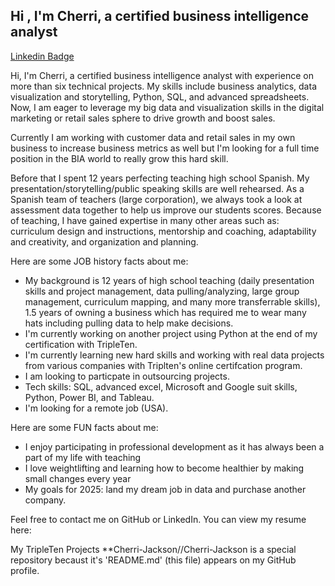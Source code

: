## Hi , I'm Cherri, a certified business intelligence analyst

[Linkedin Badge](https://www.linkedin.com/in/cherrijackson/)

Hi, I'm Cherri, a certified business intelligence analyst with experience on more than six technical projects. My skills include business analytics, data visualization and storytelling, Python, SQL, and advanced spreadsheets. Now, I am eager to leverage my big data and visualization skills in the digital marketing or retail sales sphere to drive growth and boost sales.

Currently I am working with customer data and retail sales in my own business to increase business metrics as well but I'm looking for a full time position in the BIA world to really grow this hard skill.

Before that I spent 12 years perfecting teaching high school Spanish. My presentation/storytelling/public speaking skills are well rehearsed. As a Spanish team of teachers (large corporation), we always took a look at assessment data together to help us improve our students scores. Because of teaching, I have gained expertise in many other areas such as:  curriculum design and instructions, mentorship and coaching, adaptability and creativity, and organization and planning. 

Here are some JOB history facts about me:

- My background is 12 years of high school teaching (daily presentation skills and project management, data pulling/analyzing, large group management, curriculum mapping, and many more transferrable skills), 1.5 years of owning a business which has required me to wear many hats including pulling data to help make decisions.
- I'm currently working on another project using Python at the end of my certification with TripleTen.
- I'm currently learning new hard skills and working with real data projects from various companies with Triplten's online certifcation program.
- I am looking to particpate in outsourcing projects.
- Tech skills: SQL, advanced excel, Microsoft and Google suit skills, Python, Power BI, and Tableau.
- I'm looking for a remote job (USA).

Here are some FUN facts about me:
- I enjoy participating in professional development as it has always been a part of my life with teaching
- I love weightlifting and learning how to become healthier by making small changes every year
- My goals for 2025: land my dream job in data and purchase another company.

Feel free to contact me on GitHub or LinkedIn. You can view my resume here: 



My TripleTen Projects 
**Cherri-Jackson//Cherri-Jackson is a special repository becaust it's 'README.md' (this file) appears on my GitHub profile.
